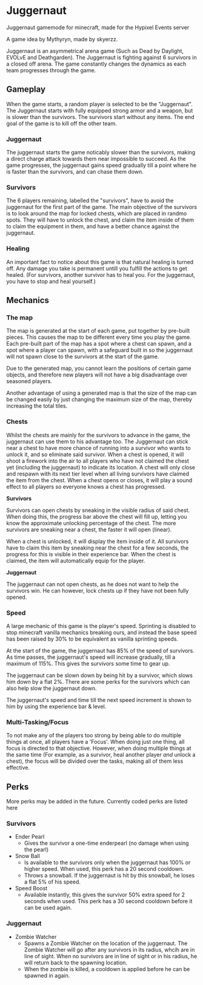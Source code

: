 # Juggernaut
Juggernaut gamemode for minecraft, made for the Hypixel Events server

A game idea by Mythyryn, made by skyerzz.


Juggernaut is an asymmetrical arena game (Such as Dead by Daylight, EVOLvE and Deathgarden). The Juggernaut is fighting against 6 survivors in a closed off arena. The game constantly changes the dynamics as each team progresses through the game.

## Gameplay
When the game starts, a random player is selected to be the "Juggernaut". The Juggernaut starts with fully equipped strong armor and a weapon, but is slower than the survivors. The survivors start without any items. The end goal of the game is to kill off the other team.

### Juggernaut
The juggernaut starts the game noticably slower than the survivors, making a direct charge attack towards them near impossible to succeed. As the game progresses, the juggernaut gains speed gradually till a point where he is faster than the survivors, and can chase them down.

### Survivors
The 6 players remaining, labelled the "survivors", have to avoid the juggernaut for the first part of the game. The main objective of the survivors is to look around the map for locked chests, which are placed in randmo spots. They will have to unlock the chest, and claim the item inside of them to claim the equipment in them, and have a better chance against the juggernaut.

### Healing
An important fact to notice about this game is that natural healing is turned off. Any damage you take is permanent untill you fulfill the actions to get healed. (For survivors, another survivor has to heal you. For the juggernaut, you have to stop and heal yourself.)

## Mechanics

### The map
The map is generated at the start of each game, put together by pre-built pieces. This causes the map to be different every time you play the game. Each pre-built part of the map has a spot where a chest can spawn, and a spot where a player can spawn, with a safeguard built in so the juggernaut will not spawn close to the survivors at the start of the game.

Due to the generated map, you cannot learn the positions of certain game objects, and therefore new players will not have a big disadvantage over seasoned players.

Another advantage of using a generated map is that the size of the map can be changed easily by just changing the maximum size of the map, thereby increasing the total tiles.


### Chests

Whilst the chests are mainly for the survivors to advance in the game, the juggernaut can use them to his advantage too. The Juggernaut can stick near a chest to have more chance of running into a survivor who wants to unlock it, and so eliminate said survivor.
When a chest is opened, it will shoot a firework into the air to all players who have not claimed the chest yet (including the juggernaut) to indicate its location. A chest will only close and respawn with its next tier level when all living survivors have claimed the item from the chest. When a chest opens or closes, it will play a sound effect to all players so everyone knows a chest has progressed.

**Survivors**

Survivors can open chests by sneaking in the visible radius of said chest. When doing this, the progress bar above the chest will fill up, letting you know the approximate unlocking percentage of the chest. The more survivors are sneaking near a chest, the faster it will open (linear).

When a chest is unlocked, it will display the item inside of it. All survivors have to claim this item by sneaking near the chest for a few seconds, the progress for this is visible in their experience bar. When the chest is claimed, the item will automatically equip for the player.

**Juggernaut**

The juggernaut can not open chests, as he does not want to help the survivors win. He can however, lock chests up if they have not been fully opened. 

### Speed
A large mechanic of this game is the player's speed. Sprinting is disabled to stop minecraft vanilla mechanics breaking ours, and instead the base speed has been raised by 30% to be equivalent as vanilla sprinting speeds.

At the start of the game, the juggernaut has 85% of the speed of survivors. As time passes, the juggernaut's speed will increase gradually, till a maximum of 115%. This gives the survivors some time to gear up.

The juggernaut can be slown down by being hit by a survivor, which slows him down by a flat 2%. There are some perks for the survivors which can also help slow the juggernaut down.

The juggernaut's speed and time till the next speed increment is shown to him by using the experience bar & level.

### Multi-Tasking/Focus
To not make any of the players too strong by being able to do multiple things at once, all players have a 'Focus'. When doing just one thing, all focus is directed to that objective. However, when doing multiple things at the same time (For example, as a survivor, heal another player *and* unlock a chest), the focus will be divided over the tasks, making all of them less effective.

## Perks

More perks may be added in the future. Currently coded perks are listed here

### Survivors
- Ender Pearl
  - Gives the survivor a one-time enderpearl (no damage when using the pearl)
- Snow Ball
  - Is available to the survivors only when the juggernaut has 100% or higher speed. When used, this perk has a 20 second cooldown.
  - Throws a snowball. If the juggernaut is hit by this snowball, he loses a flat 5% of his speed.
- Speed Boost
  - Available instantly, this gives the survivor 50% extra speed for 2 seconds when used. This perk has a 30 second cooldown before it can be used again.

### Juggernaut
- Zombie Watcher
  - Spawns a Zombie Watcher on the location of the juggernaut. The Zombie Watcher will go after any survivors in its radius, whcih are in line of sight. When no survivors are in line of sight or in his radius, he will return back to the spawning location.
  - When the zombie is killed, a cooldown is applied before he can be spawned in again.
